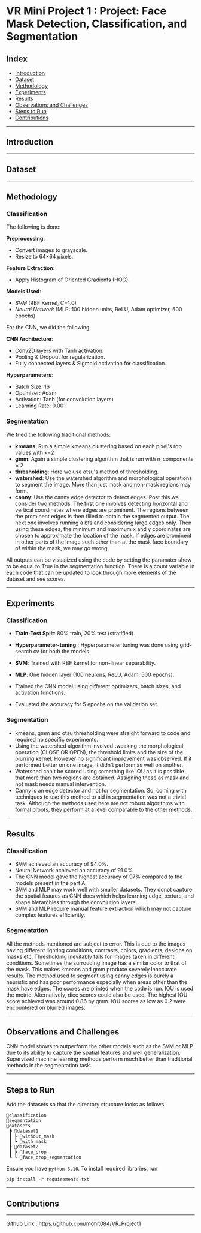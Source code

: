 # VR Mini Project 1 : Project: Face Mask Detection, Classification, and Segmentation

## Index

- [Introduction](#introduction)
- [Dataset](#dataset)
- [Methodology](#methodology)
- [Experiments](#experiments)
- [Results](#results)
- [Observations and Challenges](#observations-and-challenges)
- [Steps to Run](#steps-to-run)
- [Contributions](#contributions)

---

## Introduction

---

## Dataset

---

## Methodology

### Classification

The following is done:

**Preprocessing**:  

- Convert images to grayscale.
- Resize to 64×64 pixels.  

**Feature Extraction**:

- Apply Histogram of Oriented Gradients (HOG).  

**Models Used**:

- *SVM* (RBF Kernel, C=1.0)
- *Neural Network* (MLP: 100 hidden units, ReLU, Adam optimizer, 500 epochs)

For the CNN, we did the following:

**CNN Architecture**:

- Conv2D layers with Tanh activation.
- Pooling & Dropout for regularization.
- Fully connected layers & Sigmoid activation for classification.

**Hyperparameters**:

- Batch Size: 16
- Optimizer: Adam
- Activation: Tanh (for convolution layers)
- Learning Rate: 0.001

### Segmentation

We tried the following traditional methods:

- **kmeans**: Run a simple kmeans clustering based on each pixel's rgb values with k=2
- **gmm**: Again a simple clustering algorithm that is run with n_components = 2
- **thresholding**: Here we use otsu's method of thresholding.
- **watershed**: Use the watershed algorithm and morphological operations to segment the image. More than just mask and non-mask regions may form.
- **canny**: Use the canny edge detector to detect edges. Post this we consider two methods. The first one involves detecting horizontal and vertical coordinates where edges are prominent. The regions between the prominent edges is then filled to obtain the segmented output. The next one involves running a bfs and considering large edges only. Then using these edges, the minimum and maximum x and y coordinates are chosen to approximate the location of the mask. If edges are prominent in other parts of the image such other than at the mask face boundary of within the mask, we may go wrong.

All outputs can be visualized using the code by setting the paramater show to be equal to True in the segmentation function.
There is a count variable in each code that can be updated to look through more elements of the dataset and see scores.

---

## Experiments

### Classification

- **Train-Test Split**: 80% train, 20% test (stratified).  
- **Hyperparameter-tuning** : Hyperparameter tuning was done using grid-search cv for both the models.
- **SVM**: Trained with RBF kernel for non-linear separability.  
- **MLP**: One hidden layer (100 neurons, ReLU, Adam, 500 epochs).

- Trained the CNN model using different optimizers, batch sizes, and activation functions.
- Evaluated the accuracy for 5 epochs on the validation set.

### Segmentation

- kmeans, gmm and otsu thresholding were straight forward to code and required no specific experiments.
- Using the watershed algorithm involved tweaking the morphological operation (CLOSE OR OPEN), the threshold limits and the size of the blurring kernel. However no significant improvement was observed. If it performed better on one image, it didn't perform as well on another.
- Watershed can't be scored using something like IOU as it is possible that more than two regions are obtained. Assigning these as mask and not mask needs manual intervention.
- Canny is an edge detector and not for segmentation. So, coming with techniques to use this method to aid in segmentation was not a trivial task. Although the methods used here are not robust algorithms with formal proofs, they perform at a level comparable to the other methods.

---

## Results

### Classification

- SVM achieved an accuracy of 94.0%.
- Neural Network achieved an accuracy of 91.0%
- The CNN model gave the highest accuracy of 97% compared to the models present in the part A.
- SVM and MLP may work well with smaller datasets. They donot capture the spatial feaures as CNN does which helps learning edge, texture, and shape hierarchies through the convolution layers.
- SVM and MLP require manual feature extraction which may not capture complex features efficiently.

### Segmentation

All the methods mentioned are subject to error. This is due to the images having different lighting conditions, contrasts,
colors, gradients, designs on masks etc. Thresholding inevitably fails for images taken in different conditions.
Sometimes the surrouding image has a similar color to that of the mask. This makes kmeans and gmm produce severely inaccurate results.
The method used to segment using canny edges is purely a heuristic and has poor performance especially when areas other than the mask have edges.
The scores are printed when the code is run. IOU is used the metric. Alternatively, dice scores could also be used.
The highest IOU score achieved was around 0.86 by gmm. IOU scores as low as 0.2 were encountered on blurred images.

---

## Observations and Challenges

CNN model shows to outperform the other models such as the SVM or MLP due to its ability to capture the spatial features and well generalization.
Supervised machine learning methods perform much better than traditional methods in the segmentation task.

---

## Steps to Run

Add the datasets so that the directory structure looks as follows:

```none
📂classification
📂segmentation
📂datasets
 ┣ 📂dataset1
 ┃ ┣ 📂without_mask
 ┃ ┗ 📂with_mask
 ┣ 📂dataset2
 ┃ ┣ 📂face_crop
 ┗ ┗ 📂face_crop_segmentation
```

Ensure you have `python 3.10`. To install required libraries, run

```none
pip install -r requirements.txt
```

---

## Contributions

---

Github Link : https://github.com/mohit084/VR_Project1

